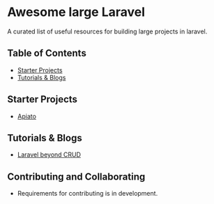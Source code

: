 # Awesome large Laravel

A curated list of useful resources for building large projects in laravel.

## Table of Contents

  - [Starter Projects](#starter-projects)
  - [Tutorials & Blogs](#tutorials--blogs)
  
## Starter Projects

* [Apiato](https://github.com/apiato/apiato)

## Tutorials & Blogs

* [Laravel beyond CRUD](https://stitcher.io/blog/laravel-beyond-crud)

## Contributing and Collaborating
- Requirements for contributing is in development.
